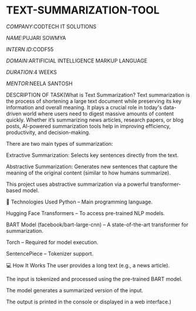 # TEXT-SUMMARIZATION-TOOL
*COMPANY*:CODTECH IT SOLUTIONS

*NAME*:PUJARI SOWMYA

*INTERN ID*:CODF55

*DOMAIN*:ARTIFICIAL INTELLIGENCE MARKUP LANGUAGE

*DURATION*:4 WEEKS

*MENTOR*:NEELA SANTOSH

DESCRIPTION OF TASK(What is Text Summarization?
Text summarization is the process of shortening a large text document while preserving its key information and overall meaning. It plays a crucial role in today's data-driven world where users need to digest massive amounts of content quickly. Whether it’s summarizing news articles, research papers, or blog posts, AI-powered summarization tools help in improving efficiency, productivity, and decision-making.

There are two main types of summarization:

Extractive Summarization: Selects key sentences directly from the text.

Abstractive Summarization: Generates new sentences that capture the meaning of the original content (similar to how humans summarize).

This project uses abstractive summarization via a powerful transformer-based model.

🧰 Technologies Used
Python – Main programming language.

Hugging Face Transformers – To access pre-trained NLP models.

BART Model (facebook/bart-large-cnn) – A state-of-the-art transformer for summarization.

Torch – Required for model execution.

SentencePiece – Tokenizer support.

💻 How It Works
The user provides a long text (e.g., a news article).

The input is tokenized and processed using the pre-trained BART model.

The model generates a summarized version of the input.

The output is printed in the console or displayed in a web interface.)
